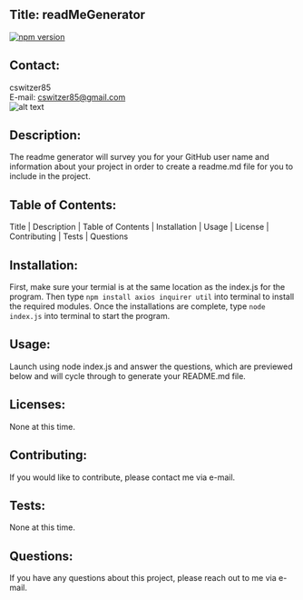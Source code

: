 
## Title: readMeGenerator

[![npm version](https://badge.fury.io/js/inquirer.svg)](https://badge.fury.io/js/inquirer)

## Contact:
cswitzer85  
E-mail: cswitzer85@gmail.com  
![alt text](https://avatars3.githubusercontent.com/u/56979386?v=4)

## Description:
The readme generator will survey you for your GitHub user name and information about your project in order to create a readme.md file for you to include in the project.

## Table of Contents:
Title | Description | Table of Contents | Installation | Usage | License | Contributing | Tests | Questions

## Installation:
First, make sure your termial is at the same location as the index.js for the program. Then type `npm install axios inquirer util` into terminal to install the required modules. Once the installations are complete, type `node index.js` into terminal to start the program.

## Usage:
Launch using node index.js and answer the questions, which are previewed below and will cycle through to generate your README.md file.

## Licenses:
None at this time.

## Contributing:
If you would like to contribute, please contact me via e-mail.

## Tests:
None at this time.

## Questions:
If you have any questions about this project, please reach out to me via e-mail.
